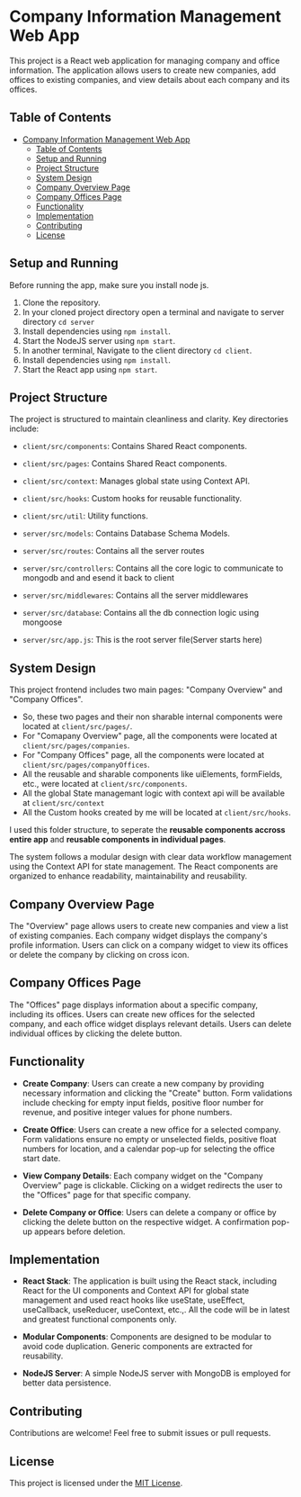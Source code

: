 # Company Information Management Web App

This project is a React web application for managing company and office information. The application allows users to create new companies, add offices to existing companies, and view details about each company and its offices.

## Table of Contents
- [Company Information Management Web App](#company-information-management-web-app)
  - [Table of Contents](#table-of-contents)
  - [Setup and Running](#setup-and-running)
  - [Project Structure](#project-structure)
  - [System Design](#system-design)
  - [Company Overview Page](#company-overview-page)
  - [Company Offices Page](#company-offices-page)
  - [Functionality](#functionality)
  - [Implementation](#implementation)
  - [Contributing](#contributing)
  - [License](#license)

## Setup and Running

Before running the app, make sure you install node js.
1. Clone the repository.
2. In your cloned project directory open a terminal and navigate to server directory `cd server`
3. Install dependencies using `npm install`.
4. Start the NodeJS server using `npm start`.
5. In another terminal, Navigate to the client directory `cd client`.
6. Install dependencies using `npm install`.
7. Start the React app using `npm start`.

## Project Structure

The project is structured to maintain cleanliness and clarity. Key directories include:

- `client/src/components`: Contains Shared React components.
- `client/src/pages`: Contains Shared React components.
- `client/src/context`: Manages global state using Context API.
- `client/src/hooks`: Custom hooks for reusable functionality.
- `client/src/util`: Utility functions.

- `server/src/models`: Contains Database Schema Models.
- `server/src/routes`: Contains all the server routes
- `server/src/controllers`: Contains all the core logic to communicate to mongodb and and esend it back to client
- `server/src/middlewares`: Contains all the server middlewares
- `server/src/database`: Contains all the db connection logic using mongoose
- `server/src/app.js`: This is the root server file(Server starts here)

## System Design

This project frontend includes two main pages: "Company Overview" and "Company Offices".
- So, these two pages and their non sharable internal components were located at `client/src/pages/`. 
- For "Comapany Overview" page, all the components were located at `client/src/pages/companies`.
- For "Company Offices" page, all the components were located at `client/src/pages/companyOffices`.
- All the reusable and sharable components like uiElements, formFields, etc., were located at `client/src/components`.
- All the global State managemant logic with context api will be available at `client/src/context`
- All the Custom hooks created by me will be located at `client/src/hooks`.

I used this folder structure, to seperate the **reusable components accross entire app** and **reusable components in individual pages**.  

The system follows a modular design with clear data workflow management using the Context API for state management. The React components are organized to enhance readability, maintainability and reusability.

## Company Overview Page

The "Overview" page allows users to create new companies and view a list of existing companies. Each company widget displays the company's profile information. Users can click on a company widget to view its offices or delete the company by clicking on cross icon.

## Company Offices Page

The "Offices" page displays information about a specific company, including its offices. Users can create new offices for the selected company, and each office widget displays relevant details. Users can delete individual offices by clicking the delete button.

## Functionality

- **Create Company**: Users can create a new company by providing necessary information and clicking the "Create" button. Form validations include checking for empty input fields, positive floor number for revenue, and positive integer values for phone numbers.

- **Create Office**: Users can create a new office for a selected company. Form validations ensure no empty or unselected fields, positive float numbers for location, and a calendar pop-up for selecting the office start date.

- **View Company Details**: Each company widget on the "Company Overview" page is clickable. Clicking on a widget redirects the user to the "Offices" page for that specific company.

- **Delete Company or Office**: Users can delete a company or office by clicking the delete button on the respective widget. A confirmation pop-up appears before deletion.

## Implementation

- **React Stack**: The application is built using the React stack, including React for the UI components and Context API for global state management and used react hooks like useState, useEffect, useCallback, useReducer, useContext, etc.,. All the code will be in latest and greatest functional components only.

- **Modular Components**: Components are designed to be modular to avoid code duplication. Generic components are extracted for reusability.

- **NodeJS Server**: A simple NodeJS server with MongoDB is employed for better data persistence.

## Contributing

Contributions are welcome! Feel free to submit issues or pull requests.

## License

This project is licensed under the [MIT License](LICENSE).
